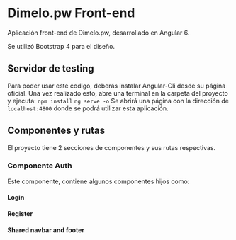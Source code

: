 # Dimelo.pw Front-end

Aplicación front-end de Dimelo.pw, desarrollado en Angular 6.

Se utilizó Bootstrap 4 para el diseño.

## Servidor de testing

Para poder usar este codigo, deberás instalar Angular-Cli desde su página oficial.
Una vez realizado esto, abre una terminal en la carpeta del proyecto y ejecuta:
`npm install`
`ng serve -o`
Se abrirá una página con la dirección de `localhost:4800` donde se podrá utilizar esta aplicación.

## Componentes y rutas

El proyecto tiene 2 secciones de componentes y sus rutas respectivas.

### Componente Auth

Este componente, contiene algunos componentes hijos como:

#### Login
#### Register

#### Shared navbar and footer

